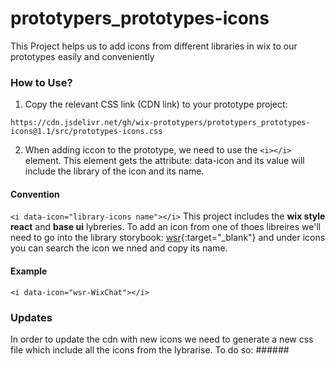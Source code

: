 # prototypers_prototypes-icons
This Project helps us to add icons from different libraries in wix to our prototypes easily and conveniently

### How to Use?
1. Copy the relevant CSS link (CDN link) to your prototype project:
```
https://cdn.jsdelivr.net/gh/wix-prototypers/prototypers_prototypes-icons@1.1/src/prototypes-icons.css
```

2. When adding iccon to the prototype, we need to use the <code>&#60;i&#62;&#60;/i&#62;</code> element. This element gets the attribute: data-icon and its value will include the library of the icon and its name.

#### Convention
<code>&#60;i data-icon="library-icons name"&#62;&#60;/i&#62;</code>
This project includes the **wix style react** and **base ui** lybreries.
To add an icon from one of thoes libreires we'll need to go into the library storybook:
[wsr](https://www.wix-style-react.com/storybook/?path=/story/foundations-foundations--icons){:target="\_blank"} 
 and under icons you can search the icon we nned and copy its name.

#### Example
```
<i data-icon="wsr-WixChat"></i>
```

### Updates
In order to update the cdn with new icons we need to generate a new css file which include all the icons from the lybrarise.
To do so: ######
